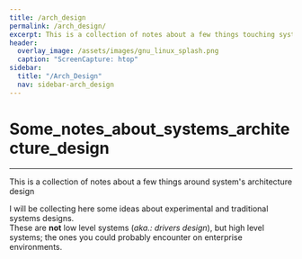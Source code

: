 ```yaml
---
title: /arch_design
permalink: /arch_design/
excerpt: This is a collection of notes about a few things touching system's architecture design.
header:
  overlay_image: /assets/images/gnu_linux_splash.png
  caption: "ScreenCapture: htop"
sidebar:
  title: "/Arch_Design"
  nav: sidebar-arch_design
---
```

# Some_notes_about_systems_architecture_design
---
This is a collection of notes about a few things around system's architecture design

I will be collecting here some ideas about experimental and traditional systems designs.<br>
These are **not** low level systems (_aka.: drivers design_), but high level systems; the ones you could probably encounter on enterprise environments.
